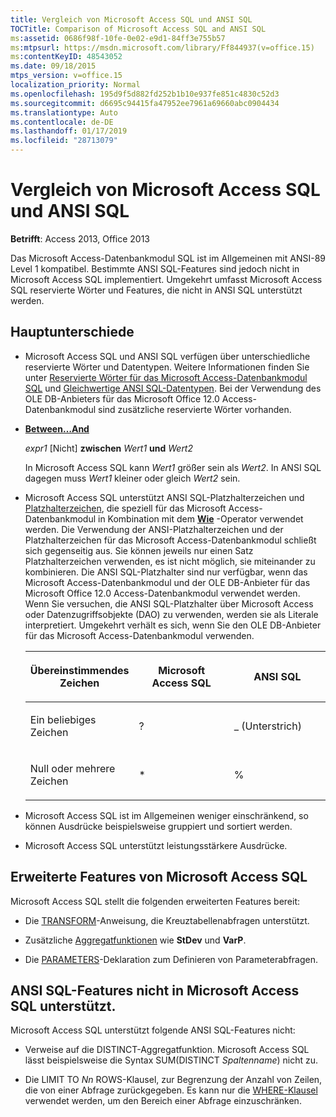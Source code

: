 ```yaml
---
title: Vergleich von Microsoft Access SQL und ANSI SQL
TOCTitle: Comparison of Microsoft Access SQL and ANSI SQL
ms:assetid: 0686f98f-10fe-0e02-e9d1-84ff3e755b57
ms:mtpsurl: https://msdn.microsoft.com/library/Ff844937(v=office.15)
ms:contentKeyID: 48543052
ms.date: 09/18/2015
mtps_version: v=office.15
localization_priority: Normal
ms.openlocfilehash: 195d9f5d882fd252b1b10e937fe851c4830c52d3
ms.sourcegitcommit: d6695c94415fa47952ee7961a69660abc0904434
ms.translationtype: Auto
ms.contentlocale: de-DE
ms.lasthandoff: 01/17/2019
ms.locfileid: "28713079"
---
```

# <a name="comparison-of-microsoft-access-sql-and-ansi-sql"></a>Vergleich von Microsoft Access SQL und ANSI SQL

**Betrifft**: Access 2013, Office 2013

Das Microsoft Access-Datenbankmodul SQL ist im Allgemeinen mit ANSI-89 Level 1 kompatibel. Bestimmte ANSI SQL-Features sind jedoch nicht in Microsoft Access SQL implementiert. Umgekehrt umfasst Microsoft Access SQL reservierte Wörter und Features, die nicht in ANSI SQL unterstützt werden.

## <a name="major-differences"></a>Hauptunterschiede

- Microsoft Access SQL und ANSI SQL verfügen über unterschiedliche reservierte Wörter und Datentypen. Weitere Informationen finden Sie unter [Reservierte Wörter für das Microsoft Access-Datenbankmodul SQL](sql-reserved-words.md) und [Gleichwertige ANSI SQL-Datentypen](equivalent-ansi-sql-data-types.md). Bei der Verwendung des OLE DB-Anbieters für das Microsoft Office 12.0 Access-Datenbankmodul sind zusätzliche reservierte Wörter vorhanden.

- **[Between…And](https://docs.microsoft.com/office/vba/access/concepts/miscellaneous/and-operator)**
    
  *expr1* \[Nicht\] **zwischen** *Wert1* **und** *Wert2*
    
  In Microsoft Access SQL kann *Wert1* größer sein als *Wert2*. In ANSI SQL dagegen muss *Wert1* kleiner oder gleich *Wert2* sein.

- Microsoft Access SQL unterstützt ANSI SQL-Platzhalterzeichen und [Platzhalterzeichen](using-wildcard-characters-in-string-comparisons.md), die speziell für das Microsoft Access-Datenbankmodul in Kombination mit dem **[Wie](https://docs.microsoft.com/office/vba/access/Concepts/Structured-Query-Language/like-operator-microsoft-access-sql)** -Operator verwendet werden. Die Verwendung der ANSI-Platzhalterzeichen und der Platzhalterzeichen für das Microsoft Access-Datenbankmodul schließt sich gegenseitig aus. Sie können jeweils nur einen Satz Platzhalterzeichen verwenden, es ist nicht möglich, sie miteinander zu kombinieren. Die ANSI SQL-Platzhalter sind nur verfügbar, wenn das Microsoft Access-Datenbankmodul und der OLE DB-Anbieter für das Microsoft Office 12.0 Access-Datenbankmodul verwendet werden. Wenn Sie versuchen, die ANSI SQL-Platzhalter über Microsoft Access oder Datenzugriffsobjekte (DAO) zu verwenden, werden sie als Literale interpretiert. Umgekehrt verhält es sich, wenn Sie den OLE DB-Anbieter für das Microsoft Access-Datenbankmodul verwenden.
    
    <table>
    <colgroup>
    <col style="width: 33%" />
    <col style="width: 33%" />
    <col style="width: 33%" />
    </colgroup>
    <thead>
    <tr class="header">
    <th><p>Übereinstimmendes Zeichen</p></th>
    <th><p>Microsoft Access SQL</p></th>
    <th><p>ANSI SQL</p></th>
    </tr>
    </thead>
    <tbody>
    <tr class="odd">
    <td><p>Ein beliebiges Zeichen</p></td>
    <td><p>?</p></td>
    <td><p>_ (Unterstrich)</p></td>
    </tr>
    <tr class="even">
    <td><p>Null oder mehrere Zeichen</p></td>
    <td><p>*</p></td>
    <td><p>%</p></td>
    </tr>
    </tbody>
    </table>


- Microsoft Access SQL ist im Allgemeinen weniger einschränkend, so können Ausdrücke beispielsweise gruppiert und sortiert werden.

- Microsoft Access SQL unterstützt leistungsstärkere Ausdrücke.

## <a name="enhanced-features-of-microsoft-access-sql"></a>Erweiterte Features von Microsoft Access SQL

Microsoft Access SQL stellt die folgenden erweiterten Features bereit:

- Die [TRANSFORM](transform-statement-microsoft-access-sql.md)-Anweisung, die Kreuztabellenabfragen unterstützt.

- Zusätzliche [Aggregatfunktionen](sql-aggregate-functions-sql.md) wie **StDev** und **VarP**.

- Die [PARAMETERS](parameters-declaration-microsoft-access-sql.md)-Deklaration zum Definieren von Parameterabfragen.

## <a name="ansi-sql-features-not-supported-in-microsoft-access-sql"></a>ANSI SQL-Features nicht in Microsoft Access SQL unterstützt.

Microsoft Access SQL unterstützt folgende ANSI SQL-Features nicht:

- Verweise auf die DISTINCT-Aggregatfunktion. Microsoft Access SQL lässt beispielsweise die Syntax SUM(DISTINCT *Spaltenname*) nicht zu.

- Die LIMIT TO *Nn* ROWS-Klausel, zur Begrenzung der Anzahl von Zeilen, die von einer Abfrage zurückgegeben. Es kann nur die [WHERE-Klausel](https://docs.microsoft.com/office/vba/access/Concepts/Structured-Query-Language/where-clause-microsoft-access-sql) verwendet werden, um den Bereich einer Abfrage einzuschränken.

